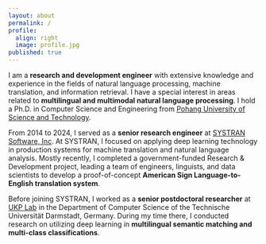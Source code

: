 ```yaml
---
layout: about
permalink: /
profile:
  align: right
  image: profile.jpg
published: true
---
```


I am a <b>research and development engineer</b> with extensive knowledge and experience in the fields of natural language processing, machine translation, and information retrieval. I have a special interest in areas related to <b>multilingual and multimodal natural language processing</b>. I hold a Ph.D. in Computer Science and Engineering from  <a href="https://www.postech.ac.kr/">Pohang University of Science and Technology</a>.

From 2014 to 2024, I served as a <b>senior research engineer</b> at <a href="https://www.systransoft.com/">SYSTRAN Software, Inc</a>.
At SYSTRAN, I focused on applying deep learning technology in production systems for machine translation and natural language analysis.
Mostly recently, I completed a government-funded Research & Development project, leading a team of engineers, linguists, and data scientists to develop a proof-of-concept <b>American Sign Language-to-English translation system</b>.

Before joining SYSTRAN, I worked as a <b>senior postdoctoral researcher</b> at <a href="https://www.informatik.tu-darmstadt.de/ukp/">UKP Lab</a> in the Department of Computer Science of the Technische Universität Darmstadt, Germany. During my time there, I conducted research on utilizing deep learning in <b>multilingual semantic matching and multi-class classifications</b>.